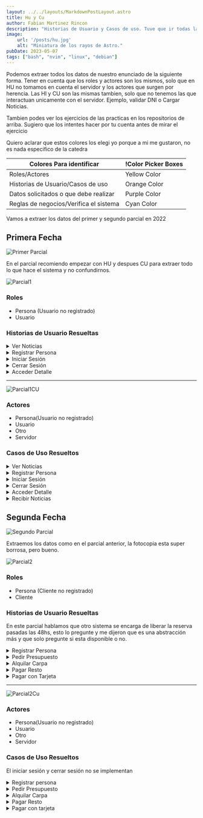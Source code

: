 ```yaml
---
layout: ../../layouts/MarkdownPostLayout.astro
title: Hu y Cu
author: Fabian Martinez Rincon
description: "Historias de Usuario y Casos de uso. Tuve que ir todas las practicas y consultas para poder entender con mejor detalle."
image:
    url: '/posts/hu.jpg'
    alt: "Miniatura de los rayos de Astro."
pubDate: 2023-05-07
tags: ["bash", "nvim", "linux", "debian"]
---
```


Podemos extraer todos los datos de nuestro enunciado de la siguiente forma. Tener en cuenta que los roles y actores son los mismos, solo que en HU no tomamos en cuenta el servidor y los actores que surgen por herencia.
Las HI y CU son las mismas tambien, solo que no tenemos las que interactuan unicamente con el servidor. Ejemplo, validar DNI o Cargar Noticias.

Tambien podes ver los ejercicios de las practicas en los repositorios de arriba. Sugiero que los intentes hacer por tu cuenta antes de mirar el ejercicio

Quiero aclarar que estos colores los elegi yo porque a mi me gustaron, no es nada especifico de la catedra



| Colores Para identificar               | !Color Picker Boxes|
| --- | --- |
| Roles/Actores                          | Yellow Color          |
| Historias de Usuario/Casos de uso      | Orange Color          |
| Datos solicitados o que debe realizar  | Purple Color          |
| Reglas de negocios/Verifica el sistema | Cyan Color              |




Vamos a extraer los datos del primer y segundo parcial en 2022

## Primera Fecha

![Primer Parcial](https://user-images.githubusercontent.com/55964635/205096308-5808f9f7-99d8-40d8-82ba-c6a0f3b686e0.jpeg)

En el parcial recomiendo empezar con HU y despues CU para extraer todo lo que hace el sistema y no confundirnos.

![Parcial1](https://github.com/Fabian-Martinez-Rincon/Fabian-Martinez-Rincon/assets/55964635/e584be28-12fb-4f8f-9811-a3bc7cb31559)


### Roles
  - Persona (Usuario no registrado)
  - Usuario

### Historias de Usuario Resueltas

<details><summary>Ver Noticias</summary><table><tr><td> 
<p><b>ID:</b> Ver Noticias </p>
<p><b>TÍTULO:</b> Como persona quiero ver noticias para informarme</p>
<p><b>REGLAS DE NEGOCIO:</b></p>
</td></tr><tr><td>
<p><b>CRITERIOS DE ACEPTACIÓN:</b> Ver Noticias</p>
<p>Escenario 1: Ver Noticias Exitoso</p>
<p><b>Dado</b> que se establecio conexión con el servidor y hay noticias para mostrar</p>
<p><b>Cuando</b> la persona presiona el boton ver noticias</p>
<p><b>Entonces</b> el sistema muestra las noticias en pantalla</p>
<hr>
<p>Escenario 2: Ver Noticias Fallido por falla de conexión</p>
<p><b>Dado</b> que no se establecio conexión con el servidor</p>
<p><b>Cuando</b> la persona presiona el boton ver noticias</p>
<p><b>Entonces</b> sistema informa que no se pudo establecer conexión con el servidor</p>
<hr>
<p>Escenario 3: Ver Noticias Fallido por falta de noticias</p>
<p><b>Dado</b> que se establecio conexión con el servidor y no hay noticias para mostrar</p>
<p><b>Cuando</b> la persona presiona el boton ver noticias</p>
<p><b>Entonces</b> sistema informa que no hay noticias disponibles</p>
</td></tr></table></details>







<details><summary>Registrar Persona</summary><table><tr><td> 
<p><b>ID:</b> Registrar Persona</p>
<p><b>TÍTULO:</b> Como persona quiero registrarme para poder acceder a los detalles</p>
<p><b>REGLAS DE NEGOCIO:</b></p>
- Persona mayor de 18 Años <br>
- Mail no registrado
</td></tr><tr><td>
<p>CRITERIOS DE ACEPTACIÓN:</p>
<p><b>Escenario 1</b>: Registro Exitoso</p>
<p><b>Dado</b> que la persona Juan, tiene 21 años que es mayor de 18 años y el mail juan@gmail.com no esta registrado</p>
<p><b>Cuando</b> la persona ingresa Juan , Martinez, 21 años, juan@gmail.com</p>
<p><b>Entonces</b> el sistema registra al nuevo usuario, genera una contraseña de manera aleatoria y la manda al mail</p>
<hr>
<p><b>Escenario 2</b>: Registro Fallido por tener menos de 18 años</p>
<p><b>Dado</b> que la persona Martin, tiene 10 años que es menor de 18 años y el mail martin@gmail.com no esta registrado</p>
<p><b>Cuando</b> la persona ingresa Martin , Lopez, 10 años, martin@gmail.com</p>
<p><b>Entonces</b> el sistema informa que la persona es menor de edad</p>
<hr>
<p><b>Escenario 3</b>: Registro Fallido por mail ya registrado</p>
<p><b>Dado</b> que la persona Leonel, tiene 25 años que es mayor de 18 años y el mail lionel@gmail.com esta registrado</p>
<p><b>Cuando</b> la persona ingresa Lionel , Messi, 25 años, lionel@gmail.com</p>
<p><b>Entonces</b> el sistema informa que el mail ingresado ya esta registrado</p>
</td></tr></table></details>







<details><summary>Iniciar Sesión</summary><table><tr><td> 
<p><b>ID:</b> Iniciar Sesión</p>
<p><b>TÍTULO:</b> Como usuario quiero iniciar sesión para poder acceder a los detalles</p>
<p><b>REGLAS DE NEGOCIO:</b></p>
- Tiene 3 intentos antes del bloqueo
</td></tr><tr><td>
<p>CRITERIOS DE ACEPTACIÓN:</p>
<p><b>Escenario 1</b>: Inicio exitoso</p>
<p><b>Dado</b> Que el usuario juan@gmail.com esta registrado, esta en primer intento y la contraseña "hola123" es correcta</p>
<p><b>Cuando</b> el usuario ingresa juan@gmail.com, "hola123"</p>
<p><b>Entonces</b> el sistema inicia sesión y habilita el acceso a los detalles</p>
<hr>
<p><b>Escenario 2</b>: Inicio Fallido por usuario no registrado</p>
<p><b>Dado</b> Que el usuario martin@gmail.com no esta registrado</p>
<p><b>Cuando</b> el usuario ingresa martin@gmail.com, 'contraseña123'</p>
<p><b>Entonces</b> el sistema informa que el mail ingresado no se encuentra registrado</p>
<hr>
<p><b>Escenario 3</b>: Inicio Fallido por contraseña icorrecta</p>
<p><b>Dado</b> Que el usuario lionel@gmail.com esta registrado, esta en primer intento y la contraseña "mundial" es incorrecta</p>
<p><b>Cuando</b> el usuario ingresa lionel@gmail.com, "mundial"</p>
<p><b>Entonces</b> el sistema informa que la contraseña es incorrecta e incrementa en uno los intentos</p>
<hr>
<p><b>Escenario 4</b>: Inicio Fallido por contraseña icorrecta</p>
<p><b>Dado</b> Que el usuario pepe@gmail.com esta registrado, esta en tercer intento y la contraseña "mundial2" es incorrecta</p>
<p><b>Cuando</b> el usuario ingresa pepe@gmail.com, "mundial2"</p>
<p><b>Entonces</b> el sistema informa que la contraseña es incorrecta y bloquea la cuenta</p>
<hr>
<p><b>Escenario 5</b>: Inicio Fallido cuenta bloqueada</p>
<p><b>Dado</b> Que el usuario gonzalo@gmail.com esta registrado y la cuenta esta bloqueada</p>
<p><b>Cuando</b> el usuario ingresa gonzalo@gmail.com</p>
<p><b>Entonces</b> el sistema informa que la cuenta esta bloqueada</p>
</td></tr></table></details>








<details><summary>Cerrar Sesión</summary><table><tr><td> 
<p><b>ID:</b> Cerrar Sesión</p>
<p><b>TÍTULO:</b> Como usuario quiero cerrar sesión para poder proteger mis datos</p>
<p><b>REGLAS DE NEGOCIO:</b></p>
</td></tr><tr><td>
<p>CRITERIOS DE ACEPTACIÓN:</p>
<p><b>Escenario 1:</b> Cierre exitoso</p>
<p><b>Dado</b> que el usuario tiene una sesión abierta </p>
<p><b>Cuando</b> el usuario presiona el boton cerrar sesión</p>
<p><b>Entonces</b> el sistema cierra la sesión y bloquea los accesos a los detalles</p>
</td></tr></table></details>




<details><summary>Acceder Detalle</summary><table><tr><td> 
<p><b>ID:</b> Acceder Detalle</p>
<p><b>TÍTULO:</b> Como usuario quiero acceder a un detalle para informarme</p>
<p><b>REGLAS DE NEGOCIO:</b></p>
- Acceso a 5 detalles por dia
</td></tr><tr><td>
<p>CRITERIOS DE ACEPTACIÓN:</p>
<p><b>Escenario 1:</b> Acceso exitoso</p>
<p><b>Dado</b> que se establecio conexión con el servidor y el usuario juan@gmail.com accedio a 1 detalle que es menor a 5 detalles </p>
<p><b>Cuando</b> el usuario presiona el boton "ver detalles" </p>
<p><b>Entonces</b> El sistema muestra el detalle de la noticia e incrementa la cantidad de detalles visto</p>
<hr>
<p><b>Escenario 2:</b> Acceso exitoso</p>
<p><b>Dado</b> que se establecio conexión con el servidor y el usuario juan@gmail.com accedio a 4 detalles que es menor a 5 detalles </p>
<p><b>Cuando</b> el usuario presiona el boton "ver detalles" </p>
<p><b>Entonces</b> El sistema muestra el detalle de la noticia, incrementa los intentos y Bloquea el acceso a los detalles por el resto del dia</p>
<hr>
<p><b>Escenario 3:</b> Acceso Fallido por falta de conexión</p>
<p><b>Dado</b> que no se establecio conexión con el servidor </p>
<p><b>Cuando</b> el usuario presiona el boton "ver detalles" </p>
<p><b>Entonces</b> El sistema informa que no se establecio conexión con el servidor </p>
<hr>
<p><b>Escenario 4:</b> Acceso fallido por limite de accesos</p>
<p><b>Dado</b> que se establecio conexión con el servidor y el usuario juan@gmail.com accedio a 5 detalles que es igual a 5 detalles </p>
<p><b>Cuando</b> el usuario quiere ver detalles</p>
<p><b>Entonces</b> El sistema informa que el acceso a los detalles fue bloqueado por el resto del dia </p>
</td></tr></table></details>

---

![Parcial1CU](https://github.com/MITH-arg/EI-Materias/assets/55964635/b6659366-c65e-4597-9e72-53a0dc6bf640)

### Actores
  - Persona(Usuario no registrado)
  - Usuario
  - Otro
  - Servidor

### Casos de Uso Resueltos
<details><summary>Ver Noticias</summary>
<table><td> 
<p><b>Nombre:</b> Ver Noticias </p>
<p><b>Descripción:</b> Este Cu describe como otro mira noticias </p>
<p><b>Actores:</b> Otro </p>
<p><b>Precondiciones:</b> </p>
<b>Curso Normal:</b><table> <tr><td>Acciones del actor</td> <td>Acciones del Sistema</td></tr><tr><td >  
Paso 1: Otro selecciona la opción "Ver noticias"
</td><td>
Paso 2: El sistema ejecuta el cu "Recibir Noticias" <br>
Paso 3: El sistema muestra las noticias en pantalla
</td></tr></table>
<p>Curso alterno:</p>
- Paso alterno 2, no se recibieron noticias. Se informa. Fin del CU
<p>Postcondición: Se mostro una noticias en pantalla</p>
</td></table></details>

<details><summary>Registrar Persona</summary>
<table><td> 
<p><b>Nombre:</b> Registrar Persona  </p>
<p><b>Descripción:</b> Este cu describe como una persona se registra en el sistema</p>
<p><b>Actores:</b> Persona </p>
<p><b>Precondiciones:</b>  </p>
<b>Curso Normal:</b><table> <tr><td>Acciones del actor</td> <td>Acciones del Sistema</td></tr><tr><td>  
Paso 1: La persona selecciona la opción "Registrar Persona"<br>
Paso 3: La persona ingresa datos solicitados
</td><td>
Paso 2: El sistema solicita nombre, apellido, edad y mail <br>
Paso 4: El sistema valida que la persona no sea menor de 18 años<br>
Paso 5: El sistema valida que el usuario no este registrado en el sistema
</td></tr></table>
<p>Curso alterno: </p>
- Paso alterno 4: La persona es menor de 18 años. Se informa. Fin del Cu<br>
- Paso alterno 5: El usuario ingresado ya se encuentra registrado. Se notifica. Vuelve al paso 2
<p>Postcondición: Se registro un nuevo usuario</p>
</td></table></details>





<details><summary>Iniciar Sesión</summary>
<table><td> 
<p><b>Nombre:</b> Iniciar Sesión </p>
<p><b>Descripción:</b> Este cu describe como una usuario realiza un inicio de sesión </p>
<p><b>Actores:</b> Usuario </p>
<p><b>Precondiciones:</b>   </p>
<b>Curso Normal:</b><table> <tr><td>Acciones del actor</td> <td>Acciones del Sistema</td></tr><tr><td>  
Paso 1: El usuario ingresa la opción "Iniciar Sesión"<br>
Paso 3: El usuario ingresa datos solicitados
</td><td>W
Paso 2: El Sistema solicita nombre de usuario y contraseña<br>
Paso 4: El sistema valida que el usuario este registrado<br>
Paso 5: El Sistema valida que el usuario no este bloqueado<br>
Paso 6: El sistema valida contraseña <br>
Paso 7: El sistema realiza el inicio de sesión y habilita la opción para ver detalles
</td></tr></table>


<p>Curso alterno:</p>

- Paso alterno 4: Usuario no registrado. Se informa. Vuelve al paso 2. <br>
- Paso alterno 5: Usuario Bloqueado. Se informa. Fin del cu <br>
- Paso alterno 6: Contraseña incorrecta. Se informa y se incrementa en un intento <br>
- Paso alterno 6: Contraseña incorrecta en el intento 3. Se informa y se bloquea la cuenta. Fin del Cu <br>

<p>Postcondición:</p>

</td></table></details>





<details><summary>Cerrar Sesión</summary>

<table><td> 

<p><b>Nombre:</b> Cerrar Sesión </p>
<p><b>Descripción:</b> Este cu describe como un usuario logueado cierra la sesión </p>
<p><b>Actores:</b> Usuario</p>
<p><b>Precondiciones:</b> Tener una sesión abierta  </p>

<b>Curso Normal:</b><table> <tr><td>Acciones del actor</td> <td>Acciones del Sistema</td></tr><tr><td>  

Paso 1: El usuario selecciona la opción "Cerrar Sesión"<br>
Paso 3: El usuario confirma la operación

</td><td>

Paso 2: El sistema solicita confirmación del usuario<br>
Paso 4: El sistema realiza el cierre de sesión y deshabilita las opciones para el acceso a los detalles

</td></tr></table>


<p>Curso alterno:</p>

- Paso alterno 3: No acepta la confirmación. Se notifica. Fin del CU

<p>Postcondición: La sesión fue cerrada y se deshabilita la opción de ver detalles</p>

</td></table></details>



<details><summary>Acceder Detalle</summary>

<table><td> 

<p><b>Nombre:</b> Acceder Detalle  </p>
<p><b>Descripción:</b> Este cu describe como un usuario logueado accede al detalle de una noticia </p>
<p><b>Actores:</b> Usuario </p>
<p><b>Precondiciones:</b> Debe tener una sesión abierta  </p>

<b>Curso Normal:</b><table> <tr><td>Acciones del actor</td> <td>Acciones del Sistema</td></tr><tr><td>  

Paso 1: El usuario selecciona la opción Acceder detalle

</td><td>

Paso 2: El sistema valida la cantidad de accesos

Paso 3: El sistema ejecuta el cu "Recibir Noticias"

Paso 4: El sistema muestra la noticias e incrementa los accesos del usuario

</td></tr></table>


<p>Curso alterno:</p>
- Paso alterno 2: Tiene 5 accesos. Se notifica que ya no puede acceder a detalles por el resto del dia. Fin del CU<br>
- Paso alterno 3: No hay noticias para mostras. Se notifica. Fin del Cu

<p>Postcondición: Se accedio al detalle de una noticia</p>

</td></table></details>





<details><summary>Recibir Noticias</summary>

<table><td> 

<p><b>Nombre:</b> Recibir Noticias </p>
<p><b>Descripción:</b> Este cu describe como se retornan las noticias </p>
<p><b>Actores:</b> Servidor </p>
<p><b>Precondiciones:</b> Se debe haber ejecutado el cu "Ver noticias" o "Acceder Detalle" </p>

<b>Curso Normal:</b><table> <tr><td>Acciones del actor</td> <td>Acciones del Sistema</td></tr><tr><td>  

Paso 2: El servidor acepta la conexión y valida el tokem<br>
Paso 3: El servidor retorna un conjunto de noticias<br>

</td><td>

Paso 1: El sistema solicita conexión con el servidor y envia tokem<br>
Paso 4: El sistema valida noticias recibidas<br>
Paso 5: El sistema muestra las noticias en recibidas en pantalla y cierra la conexión con el servidor 

</td></tr></table>


<p>Curso alterno:</p>
- Paso alterno 1: No se establecio conexión con el servidor. Se informa. Fin del cu<br>
- Paso alterno 4: No hay noticias para mostrar. Se informa. Fin del CU.<br>
- Paso alterno 5: Tokem invalido. Se informa. Fin del CU.

<p>Postcondición: Las noticias fueron recibidas</p>

</td></table></details>




## Segunda Fecha

![Segundo Parcial](https://github.com/Fabian-Martinez-Rincon/Fabian-Martinez-Rincon/assets/55964635/11623658-f01e-4e9d-92ae-d51ae675036d)

Extraemos los datos como en el parcial anterior, la fotocopia esta super borrosa, pero bueno.

![Parcial2](https://github.com/MITH-arg/EI-Materias/assets/55964635/6ca3655d-ff80-4a9b-b4f9-c0bf44e5cd4a)

### Roles
  - Persona (Cliente no registrado)
  - Cliente

### Historias de Usuario Resueltas

En este parcial hablamos que otro sistema se encarga de liberar la reserva pasadas las 48hs, esto lo pregunte y me dijeron que es una abstracción más y que solo pregunte si esta disponible o no.

<details><summary>Registrar Persona</summary><table><tr><td> 
<p><b>ID:</b> Registrar Persona</p>
<p><b>TÍTULO:</b> Como persona me quiero registrar para poder alquilar una carpa</p>
<p><b>REGLAS DE NEGOCIO:</b> </p>
- Dni no registrado <br>
- Solo personas mayores de 21 años<br>
- Contraseña con mas de 6 caracteres
</td></tr><tr><td>
<p><b>CRITERIOS DE ACEPTACIÓN:</b></p>
<p><b>Escenario 1:</b> Registro exitoso</p>
<p><b>Dado</b> que el dni 123456 no esta registrado, la contraseña "contra1321" tiene mas de 6 caracteres y tiene 23 años que es mayor de 21 años </p>
<p><b>Cuando</b> la persona ingresa Juan, Carosella, 01/01/2000,123456, juan@gmail.com, "contra1321" </p>
<p><b>Entonces</b> el sistema registra al nuevo usuario y envia un mensaje de bienvenida al correo ingresado</p>
<hr>
<p><b>Escenario 2:</b> Registro fallido por dni ya registrado</p>
<p><b>Dado</b> que el dni 654321 esta registrado, la contraseña "cosa1233" tiene mas de 6 caracteres y tiene 23 años que es mayor de 21 años </p>
<p><b>Cuando</b> la persona ingresa Martin, Suarez, 01/01/2000, 654321, martin@gmail.com, "cosa1233" </p>
<p><b>Entonces</b> el sistema informa que el usuario ya se encuentra registrado</p>
<hr>
<p><b>Escenario 3:</b> Registro fallido por contraseña con menos de 6 caracteres</p>
<p><b>Dado</b> que el dni 666666 no esta registrado, la contraseña "arbol" no tiene mas de 6 caracteres y tiene 23 años que es mayor de 21 años </p>
<p><b>Cuando</b> la persona ingresa Luis, Miguel, 01/01/2000, 666666, luis@gmail.com, "arbol"</p>
<p><b>Entonces</b> el sistema informa que la contraseña tiene que tener al menos 6 caracteres</p>
<hr>
<p><b>Escenario 4:</b> Registro fallido por ser menor de edad</p>
<p><b>Dado</b> que el dni 77777 no esta registrado, la contraseña "muldialMesi" tiene mas de 6 caracteres y tiene 20 años que es menor de 21 años </p>
<p><b>Cuando</b> la persona ingresa Tomas, Martinez, 01/01/2003, 77777, tomas@gmail.com, "muldialMesi"</p>
<p><b>Entonces</b> el sistema informa que la persona es menor de edad</p>
<hr>
</td></tr></table></details>



<details><summary>Pedir Presupuesto</summary><table><tr><td> 
<p><b>ID:</b> Pedir Presupuesto</p>
<p><b>TÍTULO:</b> Como persona quiero pedir un presupuesto para ir de viaje </p>
<p><b>REGLAS DE NEGOCIO:</b> </p>
- La fecha debe estar en el año actual<br>
- Debe estar disponible
</td></tr><tr><td>
<p><b>CRITERIOS DE ACEPTACIÓN:</b></p>
<p><b>Escenario 1:</b> Pedido exitoso</p>
<p><b>Dado</b> que la fecha 01/01/2023 esta en el año actual y la carpa esta disponible</p>
<p><b>Cuando</b> la persona ingresa Roja, 5, 01/01/2023</p>
<p><b>Entonces</b> el sistema genera un codigo, imprime el presupuesto y reserva la carpa por 48hs</p>
<hr>
<p><b>Escenario 2:</b> Pedido fallido por no estar en el año actual</p>
<p><b>Dado</b> que la fecha 01/01/2021 no esta en el año actual</p>
<p><b>Cuando</b> la persona ingresa Azul, 10, 01/01/2021</p>
<p><b>Entonces</b> el sistema informa que la fecha ingresada no se encuentra en el año actual</p>
<hr>
<p><b>Escenario 3:</b> Pedido fallido por carpa no disponible</p>
<p><b>Dado</b> que la fecha 01/01/2023 esta en el año actual y la carpa no esta disponible</p>
<p><b>Cuando</b> la persona ingresa Roja, 5, 01/01/2023</p>
<p><b>Entonces</b> el sistema informa que la carpa ingresada no se encuentra disponible</p>
<hr>
</td></tr></table></details>


<details><summary>Alquilar Carpa</summary><table><tr><td> 
<p><b>ID:</b> Alquilar Carpa</p>
<p><b>TÍTULO:</b> Como Cliente quiero alquilar una carpa para poder vivir</p>
<p><b>REGLAS DE NEGOCIO:</b> 
- Seña no menor al 50%<br>
- Seña no mayor al 100%<br>
- Pago con tarjeta de credito
</p>
</td></tr><tr><td>
<p><b>CRITERIOS DE ACEPTACIÓN:</b></p>
<p><b>Escenario 1:</b> Alquiler exitoso</p>
<p><b>Dado</b> que el codigo 123 tiene una seña de 70$ que es mayor al 50% , menor al 100% del monto y el cliente posee una tarjeta de credito valida</p>
<p><b>Cuando</b> el cliente ingresa 123, 01/01/2023, 70$ y los datos de una tarjeta valida</p>
<p><b>Entonces</b> el sistema registra el alquiler, envia un comprobante con el numero de alquiler y el monto restante a pagar al correo del cliente</p>
<hr>
<p><b>Escenario 2:</b> Alquiler fallido por seña menor al 50% del monto</p>
<p><b>Dado</b> que el codigo 123 tiene una seña de 10$ que es menor al 50%</p>
<p><b>Cuando</b> el cliente ingresa 123, 01/01/2023, 10$</p>
<p><b>Entonces</b> el sistema informa que la seña es menor al 50%</p>
<hr>
<p><b>Escenario 3:</b> Alquiler fallido por seña mayor al 100% del monto</p>
<p><b>Dado</b> que el codigo 123 tiene una seña de 200$ que es mayor al 50% y mayor al 100% del monto</p>
<p><b>Cuando</b> el cliente ingresa 123, 01/01/2023, 200$</p>
<p><b>Entonces</b> el sistema informa que la seña ingresada es mayor al 100% del monto</p>
<hr>
<p><b>Escenario 4:</b> Alquiler fallido por problemas con la tarjeta de credito</p>
<p><b>Dado</b> que el codigo 123 tiene una seña de 100$ que es mayor al 50% , menor al 100% y el cliente posee una tarjeta de credito invalida</p>
<p><b>Cuando</b> el cliente ingresa 123, 01/01/2023, 100$ y los datos de una tarjeta invalida</p>
<p><b>Entonces</b> el sistema informa hay problemas con el pago</p>
</td></tr></table></details>



<details><summary>Pagar Resto</summary><table><tr><td> 
<p><b>ID:</b> Registrar Persona</p>
<p><b>TÍTULO:</b> </p>
<p><b>REGLAS DE NEGOCIO:</b> </p>
- No se abono el 100% del monto<br>
- Pago con tarjeta de credito
</td></tr><tr><td>
<p><b>CRITERIOS DE ACEPTACIÓN:</b></p>
<p><b>Escenario 1:</b> Pago exitoso</p>
<p><b>Dado</b> que el codigo 123 no pago el 100% y posee una tarjeta de credito valida</p>
<p><b>Cuando</b> el cliente ingresa 123 y los datos de una tarjeta de credito valida</p>
<p><b>Entonces</b> el sistema registra el pago completo </p>
<hr>
<p><b>Escenario 2:</b> Pago fallido por haber pagado el 100% del monto</p>
<p><b>Dado</b> que el codigo 123 pago el 100%</p>
<p><b>Cuando</b> el cliente ingresa 123</p>
<p><b>Entonces</b> el sistema informa que ya se pago el 100% del monto</p>
<hr>
<p><b>Escenario 3:</b> Pago exitoso</p>
<p><b>Dado</b> que el codigo 123 no pago el 100% y posee una tarjeta de credito invalida</p>
<p><b>Cuando</b> el cliente ingresa 123 y los datos de una tarjeta de credito invalida</p>
<p><b>Entonces</b> el sistema informa que hay problemas con el pago </p>

</td></tr></table></details>



<details><summary>Pagar con Tarjeta</summary><table><tr><td> 
<p><b>ID:</b> Pagar con Tarjeta</p>
<p><b>TÍTULO:</b> Como cliente quiero pagar con tarjeta para alquilar una carpa o pagar el resto de la misma </p>
<p><b>REGLAS DE NEGOCIO:</b> </p>
</td></tr><tr><td>
<p><b>CRITERIOS DE ACEPTACIÓN:</b></p>
<p><b>Escenario 1:</b> Pago exitoso</p>
<p><b>Dado</b> que se establecio conexión con el servidor, la fecha 4/4/2030 no esta vencida, el numero 1234 es valido y tiene fondos suficientes</p>
<p><b>Cuando</b> el cliente ingresa 1234</p>
<p><b>Entonces</b> el sistema registra el pago</p>
<hr>
<p><b>Escenario 2:</b> Pago fallido por falta de conexión</p>
<p><b>Dado</b> que no se establecio conexión con el servidor</p>
<p><b>Cuando</b> el cliente intenta pagar</p>
<p><b>Entonces</b> el sistema informa que no se establecio la conexión</p>
<hr>
<p><b>Escenario 3:</b> Pago fallido por tarjeta vencida</p>
<p><b>Dado</b> que se establecio conexión con el servidor, la fecha 4/4/2021 esta vencida, el numero 3214 es valido</p>
<p><b>Cuando</b> el cliente ingresa 3214</p>
<p><b>Entonces</b> el sistema informa que la tarjeta se encuentra vencida</p>
<hr>
<p><b>Escenario 4:</b> Pago fallido por numero invalido</p>
<p><b>Dado</b> que se establecio conexión con el servidor, la fecha 4/4/2030 no esta vencida, el numero 6666 es invalido</p>
<p><b>Cuando</b> el cliente ingresa 6666</p>
<p><b>Entonces</b> el sistema informa que el numero ingresado es invalido</p>
<hr>
<p><b>Escenario 5:</b> Pago fallido por fondos insuficientes</p>
<p><b>Dado</b> que se establecio conexión con el servidor, la fecha 4/4/2030 no esta vencida, el numero 3333 es valido y no tiene fondos suficientes</p>
<p><b>Cuando</b> el cliente ingresa 3333</p>
<p><b>Entonces</b> el sistema informa que la tarjeta no tiene fondos suficientes</p>
<hr>
</td></tr></table></details>




---

![Parcial2Cu](https://github.com/Fabian-Martinez-Rincon/Fabian-Martinez-Rincon/assets/55964635/fbafd933-099b-4ce3-b9f7-b14587d91343)


### Actores
- Persona(Usuario no registrado)
- Usuario
- Otro
- Servidor

### Casos de Uso Resueltos
El iniciar sesión y cerrar sesión no se implementan

<details><summary>Registrar persona</summary>

<table><td> 
<p><b>Nombre:</b> Registrar Persona </p>
<p><b>Descripción:</b> Este cu describe como una persona se registra </p>
<p><b>Actores:</b> Persona </p>
<p><b>Precondiciones:</b> </p>

<b>Curso Normal:</b><table> <tr><td>Acciones del actor</td> <td>Acciones del Sistema</td></tr><tr><td>

Paso 1: La persona selecciona la opcion "registrar Persona"

Paso 3: La persona ingresa datos solicitados

</td><td>

Paso 2: El sistema solicita nombre, apellido, fecha de nacimiento, dni, dirección de correo electronico y contraseña

Paso 4: El sistema verifica dni no registrado

Paso 5: El sistema valida que la contraseña no tenga mas de 6 caracteres

Paso 6: El sistema valida que la persona no tenga mas de 21 años

</td></tr></table>
<p>Curso alterno:</p>

- Paso alterno 4: dni registrado. Se informa. Fin del cu
- Paso alterno 5: contraseña con menos de 6 caracteres. Se notifica. Vuelve al paso 2.
- Paso alterno 6: persona menor de 21 años. Se informa. Fin del cu

<p>Postcondición: Se registro el nuevo usuario </p>
</td></table></details>

<details><summary>Pedir Presupuesto</summary>

<table><td> 
<p><b>Nombre:</b> Pedir Presupuesto </p>
<p><b>Descripción:</b> Este cu describe como otro solicita un presupuesto </p>
<p><b>Actores:</b> otro </p>
<p><b>Precondiciones:</b> </p>

<b>Curso Normal:</b><table> <tr><td>Acciones del actor</td> <td>Acciones del Sistema</td></tr><tr><td>  

Paso 1: Otro selecciona "Pedir Presupuesto"

Paso 3: Otro ingresa datos solicitados

</td><td>

Paso 2: El sistema solicita un tipo de carpa, cantidad de personas y fecha del evento.

Paso 4: El sistema valida que la fecha se encuentre en el año actual

Paso 5: El sistema valida que la fecha este disponible

Paso 6: El sistema genera un codigo, imprime el presupuesto y reserva la carpa por 48hs

</td></tr></table>
<p>Curso alterno:</p>

- Paso alterno 4: La fecha no se encuentra en el año actual. Se notifica. Vuelve al paso 2
- Paso alterno 5: La carpa no esta disponible. Se notifica. Vuelve al paso 2.

<p>Postcondición: Se reservo la carpa para la fecha ingresada</p>
</td></table></details>


<details><summary>Alquilar Carpa</summary>

<table><td> 
<p><b>Nombre:</b> Alquilar Carpa </p>
<p><b>Descripción:</b> Este cu describe como un usuario alquila una carpa </p>
<p><b>Actores:</b> Usuario </p>
<p><b>Precondiciones:</b> El usuario debe tener una sesión abierta </p>

<b>Curso Normal:</b><table> <tr><td>Acciones del actor</td> <td>Acciones del Sistema</td></tr><tr><td>  

Paso 1: El usuario selecciona la opción "alquilar Carpa"

Paso 3: El usuario ingresa datos solicitados

</td><td>

Paso 2: El sistema solicita codigo de presupuesto, dirección y la seña a pagar

Paso 4: El sistema valida que la seña no sea menor al 50% del monto

Paso 5: El sistema valida que la seña no sea mayor al 100% del monto

Paso 6: El sistema ejecuta el cu "Pagar con tarjeta"

Paso 7: El sistema registra el pago, envia un comprobante con el nro de alquiler y monto restante a pagar al correo

</td></tr></table>
<p>Curso alterno:</p>

- Paso alterno 4: La seña es menor al 50%. Se informa. Fin del Cu
- Paso alterno 5: La seña es mayor al 100%. Se informa. Fin del Cu
- Paso alterno 6: El pago no se realiza. Se notifica. Fin del CU

<p>Postcondición: </p>
</td></table></details>


<details><summary>Pagar Resto</summary>

<table><td> 
<p><b>Nombre:</b> Pagar resto </p>
<p><b>Descripción:</b> Este cu describe como un usuario paga el resto de un alquiler </p>
<p><b>Actores:</b> Usuario </p>
<p><b>Precondiciones:</b> El usuario debe tener una sesión iniciada</p>

<b>Curso Normal:</b><table> <tr><td>Acciones del actor</td> <td>Acciones del Sistema</td></tr><tr><td>  

Paso 1: El usuario selecciona la opción "Pagar resto"

Paso 3: El usuario ingresa datos solicitados

</td><td>

Paso 2: El sistema solicita numero de alquiler

Paso 4: El sistema valida que no se pago el 100% del pago

Paso 5: El sistema ejecuta el cu "Pagar con tarjeta"

Paso 6: El sistema registra el pago completo del alquiler

</td></tr></table>
<p>Curso alterno:</p>

- Paso alterno 1: Ya se pago el 100% del alquiler 
<p>Postcondición: </p>
</td></table></details>



<details><summary>Pagar con tarjeta</summary>

<table><td> 
<p><b>Nombre:</b> Recibir Noticias </p>
<p><b>Descripción:</b>  </p>
<p><b>Actores:</b>  </p>
<p><b>Precondiciones:</b> </p>

<b>Curso Normal:</b><table> <tr><td>Acciones del actor</td> <td>Acciones del Sistema</td></tr><tr><td>  

Paso 2: 

</td><td>

Paso 1:

</td></tr></table>
<p>Curso alterno:</p>
<p>Postcondición: </p>
</td></table></details>